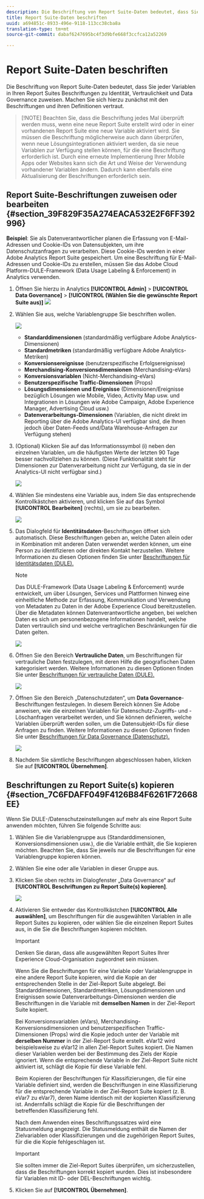 ```yaml
---
description: Die Beschriftung von Report Suite-Daten bedeutet, dass Sie jeder Variablen in Ihren Report Suites Beschriftungen zu Identität, Vertraulichkeit und Data Governance zuweisen. Machen Sie sich hierzu zunächst mit den Beschriftungen und ihren Definitionen vertraut.
title: Report Suite-Daten beschriften
uuid: a694851c-8933-496e-9118-113cc38cba8a
translation-type: tm+mt
source-git-commit: dabaf6247695bc4f3d9bfe668f3ccfca12a52269

---
```



# Report Suite-Daten beschriften

Die Beschriftung von Report Suite-Daten bedeutet, dass Sie jeder Variablen in Ihren Report Suites Beschriftungen zu Identität, Vertraulichkeit und Data Governance zuweisen. Machen Sie sich hierzu zunächst mit den Beschriftungen und ihren Definitionen vertraut.

>[!NOTE] Beachten Sie, dass die Beschriftung jedes Mal überprüft werden muss, wenn eine neue Report Suite erstellt wird oder in einer vorhandenen Report Suite eine neue Variable aktiviert wird. Sie müssen die Beschriftung möglicherweise auch dann überprüfen, wenn neue Lösungsintegrationen aktiviert werden, da sie neue Variablen zur Verfügung stellen können, für die eine Beschriftung erforderlich ist. Durch eine erneute Implementierung Ihrer Mobile Apps oder Websites kann sich die Art und Weise der Verwendung vorhandener Variablen ändern. Dadurch kann ebenfalls eine Aktualisierung der Beschriftungen erforderlich sein.

## Report Suite-Beschriftungen zuweisen oder bearbeiten {#section_39F829F35A274EACA532E2F6FF392996}

**Beispiel**: Sie als Datenverantwortlicher planen die Erfassung von E-Mail-Adressen und Cookie-IDs von Datensubjekten, um ihre Datenschutzanfragen zu verarbeiten. Diese Cookie-IDs werden in einer Adobe Analytics Report Suite gespeichert. Um eine Beschriftung für E-Mail-Adressen und Cookie-IDs zu erstellen, müssen Sie das Adobe Cloud Platform-DULE-Framework (Data Usage Labeling &amp; Enforcement) in Analytics verwenden.

1. Öffnen Sie hierzu in Analytics **[!UICONTROL Admin]** > **[!UICONTROL Data Governance]** > **[!UICONTROL (Wählen Sie die gewünschte Report Suite aus)]** ![](assets/privacy_rs_settings.png)

1. Wählen Sie aus, welche Variablengruppe Sie beschriften wollen.

   ![](assets/variables.png)

   * **Standarddimensionen** (standardmäßig verfügbare Adobe Analytics-Dimensionen)
   * **Standardmetriken** (standardmäßig verfügbare Adobe Analytics-Metriken)
   * **Konversionsereignisse** (benutzerspezifische Erfolgsereignisse)
   * **Merchandising-Konversionsdimensionen** (Merchandising-eVars)
   * **Konversionsvariablen** (Nicht-Merchandising-eVars)
   * **Benutzerspezifische Traffic-Dimensionen** (Props)
   * **Lösungsdimensionen und Ereignisse** (Dimensionen/Ereignisse bezüglich Lösungen wie Mobile, Video, Activity Map usw. und Integrationen in Lösungen wie Adobe Campaign, Adobe Experience Manager, Advertising Cloud usw.)
   * **Datenverarbeitungs-Dimensionen** (Variablen, die nicht direkt im Reporting über die Adobe Analytics-UI verfügbar sind, die Ihnen jedoch über Daten-Feeds und/Data Warehouse-Anfragen zur Verfügung stehen)

1. (Optional) Klicken Sie auf das Informationssymbol (i) neben den einzelnen Variablen, um die häufigsten Werte der letzten 90 Tage besser nachvollziehen zu können. (Diese Funktionalität steht für Dimensionen zur Datenverarbeitung nicht zur Verfügung, da sie in der Analytics-UI nicht verfügbar sind.)

   ![](assets/info.png)

1. Wählen Sie mindestens eine Variable aus, indem Sie das entsprechende Kontrollkästchen aktivieren, und klicken Sie auf das Symbol **[!UICONTROL Bearbeiten]** (rechts), um sie zu bearbeiten.

   ![](assets/edit.png)

1. Das Dialogfeld für **Identitätsdaten**-Beschriftungen öffnet sich automatisch. Diese Beschriftungen geben an, welche Daten allein oder in Kombination mit anderen Daten verwendet werden können, um eine Person zu identifizieren oder direkten Kontakt herzustellen. Weitere Informationen zu diesen Optionen finden Sie unter [Beschriftungen für Identitätsdaten (DULE).](/help/admin/c-data-governance/gdpr-labels.md#identity-data-labels)

   >[!NOTE]
   >
   >Das DULE-Framework (Data Usage Labeling &amp; Enforcement) wurde entwickelt, um über Lösungen, Services und Plattformen hinweg eine einheitliche Methode zur Erfassung, Kommunikation und Verwendung von Metadaten zu Daten in der Adobe Experience Cloud bereitzustellen. Über die Metadaten können Datenverantwortliche angeben, bei welchen Daten es sich um personenbezogene Informationen handelt, welche Daten vertraulich sind und welche vertraglichen Beschränkungen für die Daten gelten.

   ![](assets/identity_labels.png)

1. Öffnen Sie den Bereich **Vertrauliche Daten**, um Beschriftungen für vertrauliche Daten festzulegen, mit deren Hilfe die geografischen Daten kategorisiert werden. Weitere Informationen zu diesen Optionen finden Sie unter [Beschriftungen für vertrauliche Daten (DULE).](/help/admin/c-data-governance/gdpr-labels.md#sensitive-data-labels)

   ![](assets/sensitive_data.png)

1. Öffnen Sie den Bereich „Datenschutzdaten“, um **Data Governance**-Beschriftungen festzulegen. In diesem Bereich können Sie Adobe anweisen, wie die einzelnen Variablen für Datenschutz-Zugriffs- und -Löschanfragen verarbeitet werden, und Sie können definieren, welche Variablen überprüft werden sollen, um die Datensubjekt-IDs für diese Anfragen zu finden. Weitere Informationen zu diesen Optionen finden Sie unter [Beschriftungen für Data Governance (Datenschutz).](/help/admin/c-data-governance/gdpr-labels.md#data-governance-labels)

   ![](assets/privacy_labels.png)

1. Nachdem Sie sämtliche Beschriftungen abgeschlossen haben, klicken Sie auf **[!UICONTROL Übernehmen]**.

## Beschriftungen zu Report Suite(s) kopieren {#section_7C6FDAFF049F4126B84F6261F72668EE}

Wenn Sie DULE-/Datenschutzeinstellungen auf mehr als eine Report Suite anwenden möchten, führen Sie folgende Schritte aus:

1. Wählen Sie die Variablengruppe aus (Standarddimensionen, Konversionsdimensionen usw.), die die Variable enthält, die Sie kopieren möchten. Beachten Sie, dass Sie jeweils nur die Beschriftungen für eine Variablengruppe kopieren können.
1. Wählen Sie eine oder alle Variablen in dieser Gruppe aus.
1. Klicken Sie oben rechts im Dialogfenster „Data Governance“ auf **[!UICONTROL Beschriftungen zu Report Suite(s) kopieren]**.

   ![](assets/apply_as_template.png)

1. Aktivieren Sie entweder das Kontrollkästchen **[!UICONTROL Alle auswählen]**, um Beschriftungen für die ausgewählten Variablen in alle Report Suites zu kopieren, oder wählen Sie die einzelnen Report Suites aus, in die Sie die Beschriftungen kopieren möchten.

   >[!IMPORTANT]
   >
   >Denken Sie daran, dass alle ausgewählten Report Suites Ihrer Experience Cloud-Organisation zugeordnet sein müssen.

   Wenn Sie die Beschriftungen für eine Variable oder Variablengruppe in eine andere Report Suite kopieren, wird die Kopie an der entsprechenden Stelle in der Ziel-Report Suite abgelegt. Bei Standarddimensionen, Standardmetriken, Lösungsdimensionen und Ereignissen sowie Datenverarbeitungs-Dimensionen werden die Beschriftungen in die Variable mit **demselben Namen** in der Ziel-Report Suite kopiert.

   Bei Konversionsvariablen (eVars), Merchandising-Konversionsdimensionen und benutzerspezifischen Traffic-Dimensionen (Props) wird die Kopie jedoch unter der Variable mit **derselben Nummer** in der Ziel-Report Suite erstellt. eVar12 wird beispielsweise zu eVar12 in allen Ziel-Report Suites kopiert. Die Namen dieser Variablen werden bei der Bestimmung des Ziels der Kopie ignoriert. Wenn die entsprechende Variable in der Ziel-Report Suite nicht aktiviert ist, schlägt die Kopie für diese Variable fehl.

   Beim Kopieren der Beschriftungen für Klassifizierungen, die für eine Variable definiert sind, werden die Beschriftungen in eine Klassifizierung für die entsprechende Variable in der Ziel-Report Suite kopiert (z. B. eVar7 zu eVar7), deren Name identisch mit der kopierten Klassifizierung ist. Andernfalls schlägt die Kopie für die Beschriftungen der betreffenden Klassifizierung fehl.

   Nach dem Anwenden eines Beschriftungssatzes wird eine Statusmeldung angezeigt. Die Statusmeldung enthält die Namen der Zielvariablen oder Klassifizierungen und die zugehörigen Report Suites, für die die Kopie fehlgeschlagen ist.

   >[!IMPORTANT]
   >
   >Sie sollten immer die Ziel-Report Suites überprüfen, um sicherzustellen, dass die Beschriftungen korrekt kopiert wurden. Dies ist insbesondere für Variablen mit ID- oder DEL-Beschriftungen wichtig.

1. Klicken Sie auf **[!UICONTROL Übernehmen]**.

